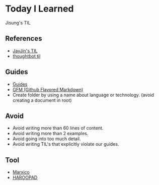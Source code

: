 # Today I Learned

Jisung's TIL

## References
- [JayJin's TIL](https://github.com/milooy/TIL)
- [thoughtbot til](https://github.com/thoughtbot/til)

## Guides
- [Guides](https://github.com/thoughtbot/guides)
- [GFM (Github Flavored Markdown)](https://help.github.com/articles/github-flavored-markdown/)
- Create folder by using a name about language or technology. (avoid creating a document in root)

## Avoid
- Avoid writing more than 60 lines of content.
- Avoid writing more than 2 examples.
- Avoid going into too much detail.
- Avoid writing TIL's that explicitly violate our guides.

## Tool
- [Marxico](http://marxi.co/)
- [HAROOPAD](http://pad.haroopress.com/)

